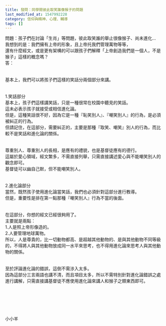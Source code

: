 ```yaml
---
title: 發問：同學間彼此取笑誰像猴子的問題
last_modified_at: 1547992228
category: 信仰與精神、心理、輔導
tags: []
---
```


<p>問題：孩子們在討論「生肖」等問題，彼此取笑誰的舉止很像猴子、尚未進化…<br/>我想到的是：我們擁有上帝的形象，且上帝托我們管理萬物等等，<br/>還有什麼經文，或是更有架構的可以跟孩子們解釋「上帝創造我們是一個人，不是猴子」這樣的概念嗎？<br/><!--more-->答：<br/><br/><br/>基本上，我們可以將孩子們這樣的笑話分兩個部分來講。<br/><br/> <br/>1.笑話部分<br/>基本上，孩子們這樣講笑話，只是一種很常在校園中聽見的笑話。<br/>這未必表示孩子就接受或相信進化論。<br/>但是，這種笑話很不好，因為它是一種『恥笑別人』、『嘲笑別人』的行為，是必須被糾正的行為。<br/>但請記住，在這部分，需要糾正的，主要是那種『取笑、嘲笑』別人的行為，而比較不是笑話和進化論的關係。<br/><br/> <br/>尊重別人、尊重別人的長相，是應有的禮貌，也是基督徒應有的德行。<br/>這屬於愛心領域，經文繁多，不需直接列舉，只需直接講述愛心與不能嘲笑別人的觀念即可。<br/>基督徒可以幽自己默，但不能嘲笑別人。<br/> <br/> <br/>2.進化論部分<br/>當然，既然孩子使用進化論當笑話，我們也必須針對這部分進行教導。<br/>但是，重要性是排在第一點那種『嘲笑別人』行為不當的後面。<br/> <br/><br/>在這部分，你想的經文已經很夠用了。<br/>主要就是兩點：<br/>1.人是照上帝形像造的。<br/>2.人要管理地球萬物。<br/>所以，人是尊貴的，比一切動物都高、是超越其他動物的、是與其他動物不同等級的，不得將人與其他動物放成同一水平來思考，也不得用進化論來思考人與其他動物的關係。<br/> <br/><br/>至於評論進化論的錯誤，這倒不需涉入太多。<br/>因為這部分三言兩語也講不清，而且項目太多，所以不需特別針對進化論錯誤之處進行講解，只需直接講基督徒不應使用進化論來講人和猴子之類東西即可。<br/> <br/><br/><br/><br/><br/><br/>小小羊<br/><br/><br/><br/><br/><br/><br/></p>